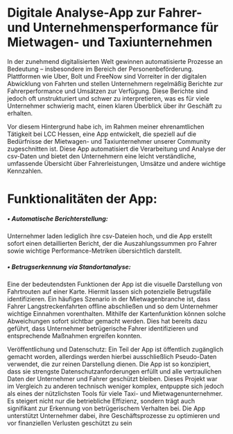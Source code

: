 # Digitale Analyse-App zur Fahrer- und Unternehmensperformance für Mietwagen- und Taxiunternehmen

In der zunehmend digitalisierten Welt gewinnen automatisierte Prozesse an Bedeutung – insbesondere im Bereich der Personenbeförderung. Plattformen wie Uber, Bolt und FreeNow sind Vorreiter in der digitalen Abwicklung von Fahrten und stellen Unternehmern regelmäßig Berichte zur Fahrerperformance und Umsätzen zur Verfügung. Diese Berichte sind jedoch oft unstrukturiert und schwer zu interpretieren, was es für viele Unternehmer schwierig macht, einen klaren Überblick über ihr Geschäft zu erhalten.


Vor diesem Hintergrund habe ich, im Rahmen meiner ehrenamtlichen Tätigkeit bei LCC Hessen, eine App entwickelt, die speziell auf die Bedürfnisse der Mietwagen- und Taxiunternehmer unserer Community zugeschnitten ist. Diese App automatisiert die Verarbeitung und Analyse der csv-Daten und bietet den Unternehmern eine leicht verständliche, umfassende Übersicht über Fahrerleistungen, Umsätze und andere wichtige Kennzahlen.

# Funktionalitäten der App:

##### •	Automatische Berichterstellung: 
Unternehmer laden lediglich ihre csv-Dateien hoch, und die App erstellt sofort einen detaillierten Bericht, der die Auszahlungssummen pro Fahrer sowie wichtige Performance-Metriken übersichtlich darstellt.

##### •	Betrugserkennung via Standortanalyse: 
Eine der bedeutendsten Funktionen der App ist die visuelle Darstellung von Fahrtrouten auf einer Karte. Hiermit lassen sich potenzielle Betrugsfälle identifizieren. Ein häufiges Szenario in der Mietwagenbranche ist, dass Fahrer Langstreckenfahrten offline abschließen und so dem Unternehmer wichtige Einnahmen vorenthalten. Mithilfe der Kartenfunktion können solche Abweichungen sofort sichtbar gemacht werden. Dies hat bereits dazu geführt, dass Unternehmer betrügerische Fahrer identifizieren und entsprechende Maßnahmen ergreifen konnten.

Veröffentlichung und Datenschutz: Ein Teil der App ist öffentlich zugänglich gemacht worden, allerdings werden hierbei ausschließlich Pseudo-Daten verwendet, die zur reinen Darstellung dienen. Die App ist so konzipiert, dass sie strengste Datenschutzanforderungen erfüllt und alle vertraulichen Daten der Unternehmer und Fahrer geschützt bleiben.
Dieses Projekt war im Vergleich zu anderen technisch weniger komplex, entpuppte sich jedoch als eines der nützlichsten Tools für viele Taxi- und Mietwagenunternehmer. Es steigert nicht nur die betriebliche Effizienz, sondern trägt auch signifikant zur Erkennung von betrügerischem Verhalten bei. Die App unterstützt Unternehmer dabei, ihre Geschäftsprozesse zu optimieren und vor finanziellen Verlusten geschützt zu sein




